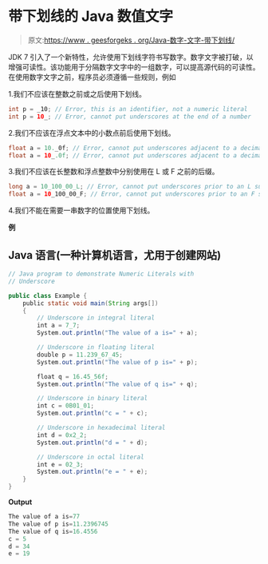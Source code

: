 # 带下划线的 Java 数值文字

> 原文:[https://www . geesforgeks . org/Java-数字-文字-带下划线/](https://www.geeksforgeeks.org/java-numeric-literals-with-underscore/)

JDK 7 引入了一个新特性，允许使用下划线字符书写数字。数字文字被打破，以增强可读性。该功能用于分隔数字文字中的一组数字，可以提高源代码的可读性。在使用数字文字之前，程序员必须遵循一些规则，例如

1.我们不应该在整数之前或之后使用下划线。

```java
int p = _10; // Error, this is an identifier, not a numeric literal  
int p = 10_; // Error, cannot put underscores at the end of a number  
```

2.我们不应该在浮点文本中的小数点前后使用下划线。

```java
float a = 10._0f; // Error, cannot put underscores adjacent to a decimal point  
float a = 10_.0f; // Error, cannot put underscores adjacent to a decimal point  
```

3.我们不应该在长整数和浮点整数中分别使用在 L 或 F 之前的后缀。

```java
long a = 10_100_00_L; // Error, cannot put underscores prior to an L suffix  
float a = 10_100_00_F; // Error, cannot put underscores prior to an F suffix  
```

4.我们不能在需要一串数字的位置使用下划线。

**例**

## Java 语言(一种计算机语言，尤用于创建网站)

```java
// Java program to demonstrate Numeric Literals with
// Underscore

public class Example {
    public static void main(String args[])
    {
        // Underscore in integral literal
        int a = 7_7;
        System.out.println("The value of a is=" + a);

        // Underscore in floating literal
        double p = 11.239_67_45;
        System.out.println("The value of p is=" + p);

        float q = 16.45_56f;
        System.out.println("The value of q is=" + q);

        // Underscore in binary literal
        int c = 0B01_01;
        System.out.println("c = " + c);

        // Underscore in hexadecimal literal
        int d = 0x2_2;
        System.out.println("d = " + d);

        // Underscore in octal literal
        int e = 02_3;
        System.out.println("e = " + e);
    }
}
```

**Output**

```java
The value of a is=77
The value of p is=11.2396745
The value of q is=16.4556
c = 5
d = 34
e = 19

```